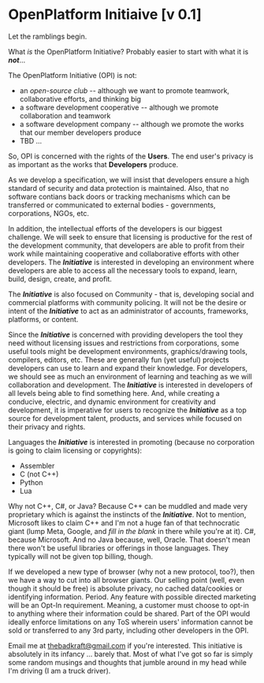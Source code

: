# OpenPlatform Initiaive [v 0.1]

Let the ramblings begin.

What _is_ the OpenPlatform Initiative? Probably easier to start with what it is **_not_**...

The OpenPlatform Initiative (OPI) is not:  
- an _open-source club_ -- although we want to promote teamwork, collaborative efforts, and thinking big
- a software development cooperative -- although we promote collaboration and teamwork
- a software development company -- although we promote the works that our member developers produce
- TBD ...

So, OPI is concerned with the rights of the **Users**. The end user's privacy is as important as the works that **Developers** produce.

As we develop a specification, we will insist that developers ensure a high standard of security and data protection is maintained. Also, that no software contians back doors or tracking mechanisms which can be transferred or communicated to external bodies - governments, corporations, NGOs, etc.

In addition, the intellectual efforts of the developers is our biggest challenge. We will seek to ensure that licensing is productive for the rest of the development community, that developers are able to profit from their work while maintaining cooperative and collaborative efforts with other developers. The **_Initiative_** is interested in developing an environment where developers are able to access all the necessary tools to expand, learn, build, design, create, and profit.

The **_Initiative_** is also focused on Community - that is, developing social and commercial platforms with community policing. It will not be the desire or intent of the **_Initiative_** to act as an administrator of accounts, frameworks, platforms, or content.

Since the **_Initiative_** is concerned with providing developers the tool they need without licensing issues and restrictions from corporations, some useful tools might be development environments, graphics/drawing tools, compilers, editors, etc. These are generally fun (yet useful) projects developers can use to learn and expand their knowledge. For developers, we should see as much an environment of learning and teaching as we will collaboration and development. The **_Initiative_** is interested in developers of all levels being able to find something here. And, while creating a conducive, electric, and dynamic environment for creativity and development, it is imperative for users to recognize the **_Initiative_** as a top source for development talent, products, and services while focused on their privacy and rights.

Languages the **_Initiative_** is interested in promoting (because no corporation is going to claim licensing or copyrights):
- Assembler
- C (not C++)
- Python
- Lua

Why not C++, C#, or Java? Because C++ can be muddled and made very proprietary which is against the instincts of the **_Initiative_**. Not to mention, Microsoft likes to claim C++ and I'm not a huge fan of that technocratic giant (lump Meta, Google, and _fill in the blank_ in there while you're at it). C#, because Microsoft. And no Java because, well, Oracle. That doesn't mean there won't be useful libraries or offerings in those languages. They typically will not be given top billing, though.

If we developed a new type of browser (why not a new protocol, too?), then we have a way to cut into all browser giants. Our selling point (well, even though it should be free) is absolute privacy, no cached data/cookies or identifying information. Period. Any feature with possible directed marketing will be an Opt-In requirement. Meaning, a customer must choose to opt-in to anything where their information could be shared. Part of the OPI would ideally enforce limitations on any ToS wherein users' information cannot be sold or transferred to any 3rd party, including other developers in the OPI.

Email me at thebadkraft@gmail.com if you're interested. This initiative is absolutely in its infancy ... barely that. Most of what I've got so far is simply some random musings and thoughts that jumble around in my head while I'm driving (I am a truck driver).
